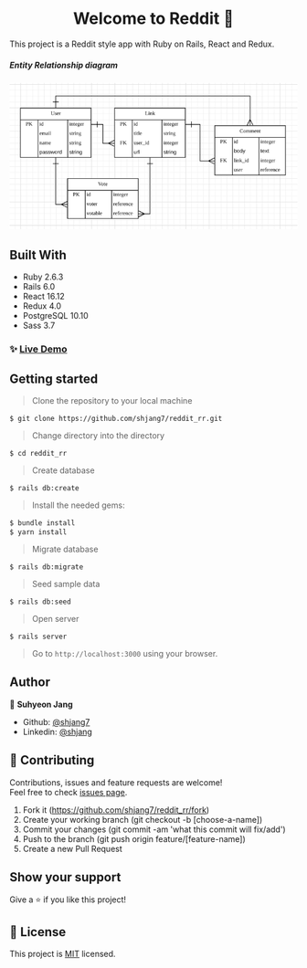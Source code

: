 <h1 align="center">Welcome to Reddit 👋</h1>

This project is a Reddit style app with Ruby on Rails, React and Redux.

##### Entity Relationship diagram
![](./docs/e-r-diagram.png)

## Built With

- Ruby 2.6.3
- Rails 6.0
- React 16.12
- Redux 4.0
- PostgreSQL 10.10
- Sass 3.7

### ✨ [Live Demo](https://rails-reddit-rr-suh.herokuapp.com/)

## Getting started

> Clone the repository to your local machine

```
$ git clone https://github.com/shjang7/reddit_rr.git
```

> Change directory into the directory

```
$ cd reddit_rr
```

> Create database

```
$ rails db:create
```

> Install the needed gems:

```
$ bundle install
$ yarn install
```

> Migrate database

```
$ rails db:migrate
```

> Seed sample data

```
$ rails db:seed
```

> Open server

```
$ rails server
```

> Go to `http://localhost:3000` using your browser.

## Author

👤 **Suhyeon Jang**

- Github: [@shjang7](https://github.com/shjang7)
- Linkedin: [@shjang](https://www.linkedin.com/in/shjang/)

## 🤝 Contributing

Contributions, issues and feature requests are welcome!<br />Feel free to check [issues page](https://github.com/shjang7/reddit_rr/issues).

1. Fork it (https://github.com/shjang7/reddit_rr/fork)
2. Create your working branch (git checkout -b [choose-a-name])
3. Commit your changes (git commit -am 'what this commit will fix/add')
4. Push to the branch (git push origin feature/[feature-name])
5. Create a new Pull Request

## Show your support

Give a ⭐️ if you like this project!

## 📝 License

This project is [MIT](https://github.com/shjang7/reddit_rr/blob/master/LICENSE) licensed.
